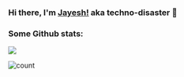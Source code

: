 ### Hi there, I'm [Jayesh!](https://technodisaster.com) aka techno-disaster 👋


<h3>Some Github stats:</h3>

<a href="https://github.com/anuraghazra/github-readme-stats">
  <img align="center" src="https://github-readme-stats.vercel.app/api?username=Techno-Disaster&include_all_commits=false&count_private=true&show_icons=true&icon_color=f3437a&bg_color=30,f2ffe6,e6ffff" />
</a>

![count](https://komarev.com/ghpvc/?username=Techno-Disaster)


